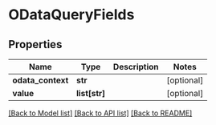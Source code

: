 # ODataQueryFields

## Properties
Name | Type | Description | Notes
------------ | ------------- | ------------- | -------------
**odata_context** | **str** |  | [optional] 
**value** | **list[str]** |  | [optional] 

[[Back to Model list]](../README.md#documentation-for-models) [[Back to API list]](../README.md#documentation-for-api-endpoints) [[Back to README]](../README.md)


